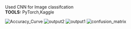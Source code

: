 Used CNN for Image classifcation<br>
<b>TOOLS:</b> PyTorch,Kaggle

![Accuracy_Curve](https://github.com/user-attachments/assets/735e2788-ea93-45d3-86cd-08b53b79f8b0)
![output2](https://github.com/user-attachments/assets/812c9ed8-491b-4d40-a884-08862ee31280)
![output1](https://github.com/user-attachments/assets/b14ff3cd-7da0-4cb4-973f-cd2a9a688461)
![confusion_matrix](https://github.com/user-attachments/assets/ac5864d1-ff89-4a88-b546-d6ba1eb3a2a4)
